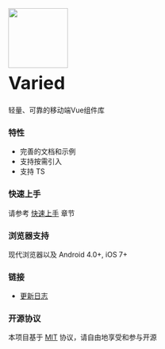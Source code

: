 <div class="card">
  <div class="van-doc-intro">
    <img class="van-doc-intro__logo" style="width: 120px; height: 120px; box-shadow: none;" src="https://wuner.gitee.io/static-resources/varied-mobile/static/favicon.png">
    <h2 style="margin: 0; font-size: 36px; line-height: 60px;">Varied</h2>
    <p>轻量、可靠的移动端Vue组件库</p>
  </div>
</div>

### 特性

- 完善的文档和示例
- 支持按需引入
- 支持 TS

### 快速上手

请参考 [快速上手](#/quickstart) 章节

### 浏览器支持

现代浏览器以及 Android 4.0+, iOS 7+

### 链接

- [更新日志](#/changelog)

### 开源协议

本项目基于 [MIT](https://zh.wikipedia.org/wiki/MIT%E8%A8%B1%E5%8F%AF%E8%AD%89) 协议，请自由地享受和参与开源
